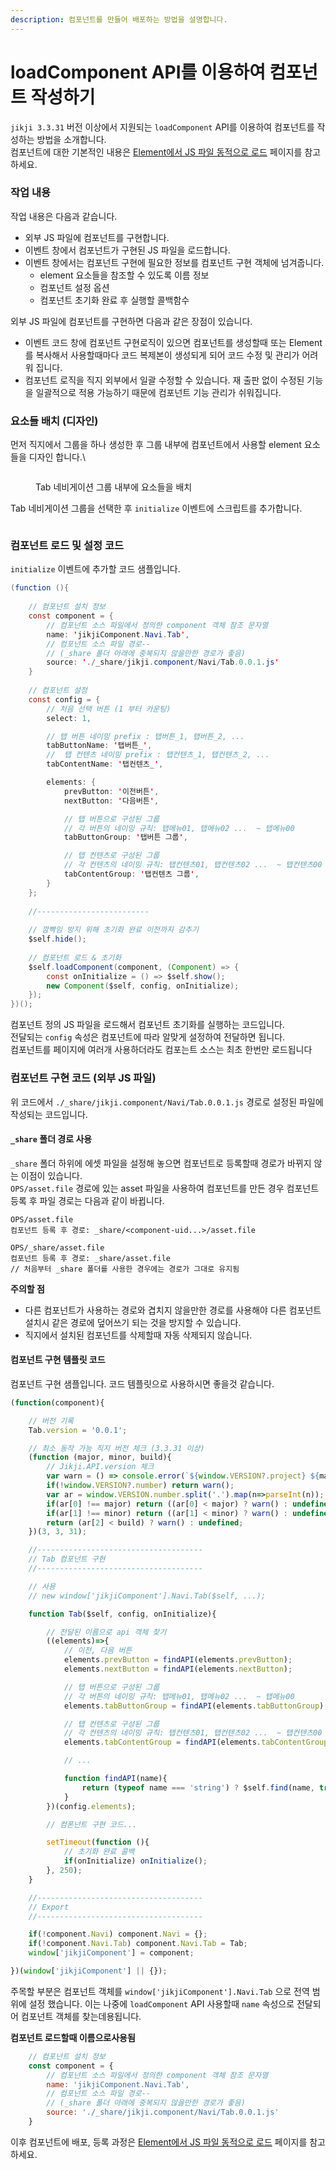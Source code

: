 ```yaml
---
description: 컴포넌트를 만들어 배포하는 방법을 설명합니다.
---
```


# loadComponent API를 이용하여 컴포넌트 작성하기

&#x20;`jikji 3.3.31` 버전 이상에서 지원되는 `loadComponent` API를 이용하여 컴포넌트를 작성하는 방법을 소개합니다. \
컴포넌트에 대한 기본적인 내용은 [Element에서 JS 파일 동적으로 로드](element-js.md) 페이지를 참고하세요.

### 작업 내용

작업   내용은 다음과 같습니다.

* 외부 JS 파일에 컴포넌트를 구현합니다.
* 이벤트 창에서 컴포넌트가 구현된 JS 파일을 로드합니다.
* 이벤트 창에서는 컴포넌트 구현에 필요한 정보를 컴포넌트 구현 객체에  넘겨줍니다.
  * element 요소들을 참조할 수 있도록 이름 정보
  * 컴포넌트 설정 옵션
  * 컴포넌트 초기화 완료 후 실행할 콜백함수

외부 JS 파일에 컴포넌트를 구현하면 다음과 같은 장점이 있습니다.

* 이벤트 코드 창에 컴포넌트 구현로직이 있으면 컴포넌트를 생성할때 또는  Element를  복사해서 사용할때마다 코드 복제본이 생성되게 되어 코드 수정 및 관리가 어려워 집니다.
* 컴포넌트 로직을 직지 외부에서 일괄 수정할 수 있습니다.  재 출판 없이 수정된 기능을 일괄적으로 적용 가능하기 때문에 컴포넌트 기능 관리가 쉬워집니다.

### 요소들 배치 (디자인)

먼저 직지에서 그룹을 하나 생성한 후 그룹 내부에 컴포넌트에서 사용할 element 요소들을 디자인 합니다.\


<figure><img src="../.gitbook/assets/image (10).png" alt=""><figcaption><p>Tab 네비게이션 그룹 내부에 요소들을 배치</p></figcaption></figure>

Tab 네비게이션 그룹을 선택한 후 `initialize` 이벤트에 스크립트를 추가합니다.

<figure><img src="../.gitbook/assets/image (11).png" alt=""><figcaption></figcaption></figure>

### 컴포넌트 로드 및 설정 코드

`initialize` 이벤트에 추가할 코드 샘플입니다.

```java
(function (){
    
    // 컴포넌트 설치 정보
    const component = {
        // 컴포넌트 소스 파일에서 정의한 component 객체 참조 문자열
        name: 'jikjiComponent.Navi.Tab',
        // 컴포넌트 소스 파일 경로--
        // (_share 폴더 아래에 중복되지 않을만한 경로가 좋음)
        source: './_share/jikji.component/Navi/Tab.0.0.1.js'
    }
    
    // 컴포넌트 설정
    const config = {
        // 처음 선택 버튼 (1 부터 카운팅)
        select: 1,

        // 탭 버튼 네이밍 prefix : 탭버튼_1, 탭버튼_2, ...
        tabButtonName: '탭버튼_',
        //  탭 컨텐츠 네이밍 prefix : 탭컨텐츠_1, 탭컨텐츠_2, ...
        tabContentName: '탭컨텐츠_',

        elements: {
            prevButton: '이전버튼',
            nextButton: '다음버튼',

            // 탭 버튼으로 구성된 그룹
            // 각 버튼의 네이밍 규칙: 탭메뉴01, 탭메뉴02 ...  ~ 탭메뉴00
            tabButtonGroup: '탭버튼 그룹',

            // 탭 컨텐츠로 구성된 그룹
            // 각 컨텐츠의 네이밍 규칙: 탭컨텐츠01, 탭컨텐츠02 ...  ~ 탭컨텐츠00
            tabContentGroup: '탭컨텐츠 그룹',
        }
    };
    
    //-------------------------
    
    // 깜빡임 방지 위해 초기화 완료 이전까지 감추기
    $self.hide();
    
    // 컴포넌트 로드 & 초기화
    $self.loadComponent(component, (Component) => {
    	const onInitialize = () => $self.show();
        new Component($self, config, onInitialize);
    });
})();

```

컴포넌트 정의 JS 파일을 로드해서 컴포넌트 초기화를 실행하는 코드입니다.\
전달되는 `config` 속성은 컴포넌트에 따라 알맞게 설정하여 전달하면 됩니다.\
컴포넌트를 페이지에 여러개 사용하더라도 컴포는트 소스는 최초 한번만 로드됩니다

### 컴포넌트 구현 코드 (외부 JS 파일)

위 코드에서 `./_share/jikji.component/Navi/Tab.0.0.1.js` 경로로 설정된 파일에 작성되는 코드입니다.

#### `_share` 폴더 경로 사용

`_share` 폴더 하위에 에셋 파일을 설정해 놓으면 컴포넌트로 등록할때 경로가 바뀌지 않는 이점이 있습니다. \
`OPS/asset.file` 경로에 있는 asset 파일을 사용하여 컴포넌트를 만든 경우 컴포넌트 등록 후 파일 경로는 다음과 같이 바뀝니다.

```
OPS/asset.file
컴포넌트 등록 후 경로: _share/<component-uid...>/asset.file

OPS/_share/asset.file
컴포넌트 등록 후 경로: _share/asset.file
// 처음부터 _share 폴더를 사용한 경우에는 경로가 그대로 유지됨
```

**주의할 점**

* 다른 컴포넌트가 사용하는 경로와 겹치지 않을만한 경로를 사용해야 다른 컴포넌트 설치시 같은  경로에   덮어쓰기 되는 것을 방지할 수 있습니다.
* 직지에서 설치된 컴포넌트를 삭제할때 자동 삭제되지 않습니다.

#### 컴포넌트 구현 템플릿 코드

컴포넌트 구현 샘플입니다. 코드 템플릿으로 사용하시면 좋을것 같습니다.

```javascript
(function(component){

    // 버전 기록
    Tab.version = '0.0.1';

    // 최소 동작 가능 직지 버전 체크 (3.3.31 이상)
    (function (major, minor, build){
        // Jikji.API.version 체크
        var warn = () => console.error(`${window.VERSION?.project} ${major}.${minor}.${build} 이상에서 출판해야 동작합니다. (현재 버전: ${window.VERSION.number})`);
        if(!window.VERSION?.number) return warn();
        var ar = window.VERSION.number.split('.').map(n=>parseInt(n));
        if(ar[0] !== major) return ((ar[0] < major) ? warn() : undefined);
        if(ar[1] !== minor) return ((ar[1] < minor) ? warn() : undefined);
        return (ar[2] < build) ? warn() : undefined;
    })(3, 3, 31);

    //-------------------------------------
    // Tab 컴포넌트 구현
    //-------------------------------------

    // 사용
    // new window['jikjiComponent'].Navi.Tab($self, ...);

    function Tab($self, config, onInitialize){

        // 전달된 이름으로 api 객체 찾기
        ((elements)=>{
            // 이전, 다음 버튼
            elements.prevButton = findAPI(elements.prevButton);
            elements.nextButton = findAPI(elements.nextButton);

            // 탭 버튼으로 구성된 그룹
            // 각 버튼의 네이밍 규칙: 탭메뉴01, 탭메뉴02 ...  ~ 탭메뉴00
            elements.tabButtonGroup = findAPI(elements.tabButtonGroup);

            // 탭 컨텐츠로 구성된 그룹
            // 각 컨텐츠의 네이밍 규칙: 탭컨텐츠01, 탭컨텐츠02 ...  ~ 탭컨텐츠00
            elements.tabContentGroup = findAPI(elements.tabContentGroup);

            // ...

            function findAPI(name){
                return (typeof name === 'string') ? $self.find(name, true) : name;
            }
        })(config.elements);

        // 컴폰넌트 구현 코드...

        setTimeout(function (){
            // 초기화 완료 콜백
            if(onInitialize) onInitialize();
        }, 250);
    }

    //-------------------------------------
    // Export
    //-------------------------------------

    if(!component.Navi) component.Navi = {};
    if(!component.Navi.Tab) component.Navi.Tab = Tab;
    window['jikjiComponent'] = component;

})(window['jikjiComponent'] || {});

```

주목할 부분은  컴포넌트 객체를 `window['jikjiComponent'].Navi.Tab` 으로 전역 범위에  설정 했습니다. 이는 나중에 `loadComponent` API 사용할때 `name` 속성으로 전달되어 컴포넌트  객체를 찾는데용됩니다.

**컴포넌트 로드할때 이름으로사용됨**&#x20;

```javascript
    // 컴포넌트 설치 정보
    const component = {
        // 컴포넌트 소스 파일에서 정의한 component 객체 참조 문자열
        name: 'jikjiComponent.Navi.Tab',
        // 컴포넌트 소스 파일 경로--
        // (_share 폴더 아래에 중복되지 않을만한 경로가 좋음)
        source: './_share/jikji.component/Navi/Tab.0.0.1.js'
    }
```

이후 컴포넌트에  배포, 등록 과정은 [Element에서 JS 파일 동적으로 로드](element-js.md) 페이지를 참고하세요.
